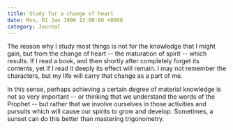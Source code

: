 ```yaml
---
title: Study for a change of heart
date: Mon, 01 Jan 1996 12:00:00 +0000
category: Journal
---
```


The reason why I study most things is not for the knowledge that I might
gain, but from the change of heart -- the maturation of spirit -- which
results.  If I read a book, and then shortly after completely forget its
contents, yet if I read it deeply its effect will remain.  I may not
remember the characters, but my life will carry that change as a part of
me.

In this sense, perhaps achieving a certain degree of material knowledge
is not so very important -- or thinking that we understand the words of
the Prophet -- but rather that we involve ourselves in those activities
and pursuits which will cause our spirits to grow and develop.
Sometimes, a sunset can do this better than mastering trigonometry.


